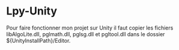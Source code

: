 # Lpy-Unity

Pour faire fonctionner mon projet sur Unity il faut copier les fichiers libAlgoLite.dll, pglmath.dll, pglsg.dll et pgltool.dll dans le dossier ${UnityInstallPath}/Editor.

